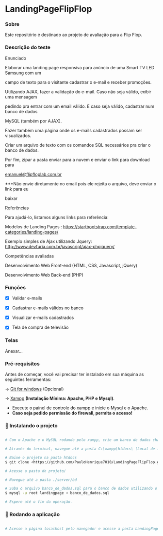 # LandingPageFlipFlop

### Sobre
<p> Este repositório é destinado ao projeto de avaliação para a Flip Flop.</p>

### Descrição do teste

Enunciado

Elaborar uma landing page responsiva para anúncio de uma Smart TV LED Samsung com um

campo de texto para o visitante cadastrar o e-mail e receber promoções.

Utilizando AJAX, fazer a validação do e-mail. Caso não seja válido, exibir uma mensagem

pedindo pra entrar com um email válido. E caso seja válido, cadastrar num banco de dados

MySQL (também por AJAX).

Fazer também uma página onde os e-mails cadastrados possam ser visualizados.

Criar um arquivo de texto com os comandos SQL necessários pra criar o banco de dados.

Por fim, zipar a pasta enviar para a nuvem e enviar o link para download para

emanuel@flipfloplab.com.br

***Não envie diretamente no email pois ele rejeita o arquivo, deve enviar o link para eu

baixar

Referências

Para ajudá-lo, listamos alguns links para referência:

Modelos de Landing Pages : https://startbootstrap.com/template-categories/landing-pages/

Exemplo simples de Ajax utilizando Jquery: http://www.devfuria.com.br/javascript/ajax-phpjquery/

Competências avaliadas

Desenvolvimento Web Front-end (HTML, CSS, Javascript, jQuery)

Desenvolvimento Web Back-end (PHP)

### Funções

- [x] Validar e-mails
- [x] Cadastrar e-mails válidos no banco
- [x] Visualizar e-mails cadastrados
- [x] Tela de compra de televisão 



### Telas

Anexar...


### Pré-requisitos

Antes de começar, você vai precisar ter instalado em sua máquina as seguintes ferramentas:

-> [Git for windows](https://git-scm.com) (Opcional)

-> [Xampp](https://www.apachefriends.org/) <b>(Instalação Mínima: Apache, PHP e Mysql)</b>.

- Execute o painel de controle do xampp e inicie o Mysql e o Apache.
- <b>Caso seja pedido permissão do firewall, permita o acesso!</b>

### 🎲 Instalando o projeto

```bash

# Com o Apache e o MySQL rodando pelo xampp, crie um banco de dados chamado "landingpage". 

# Através do terminal, navegue até a pasta C:\xampp\htdocs\ (Local de instalação do xampp no Windows)

# Baixe o projeto na pasta htdocs
$ git clone <https://github.com/PauloHenrique7010/LandingPageFlipFlop.git>

# Acesse a pasta do projeto/

# Navegue até a pasta ./server/bd

# Suba o arquivo banco_de_dados.sql para o banco de dados utilizando o comando
$ mysql -u root landingpage < banco_de_dados.sql

# Espere até o fim da operação.
```


### 🎲 Rodando a aplicação 

```bash

# Acesse a página localhost pelo navegador e acesse a pasta LandingPageFlipFlop

```